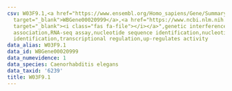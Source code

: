 ```yaml
---
csv: W03F9.1,<a href="https://www.ensembl.org/Homo_sapiens/Gene/Summary?db=core;g=WBGene00020999"
  target="_blank">WBGene00020999</a>,<a href="https://www.ncbi.nlm.nih.gov/pubmed/27496166"
  target="_blank"><i class="fas fa-file"></i></a>",genetic interference,functional
  association,RNA-seq assay,nucleotide sequence identification,nucleotide sequence
  identification,transcriptional regulation,up-regulates activity
data_alias: W03F9.1
data_id: WBGene00020999
data_numevidence: 1
data_species: Caenorhabditis elegans
data_taxid: '6239'
title: W03F9.1
---
```

